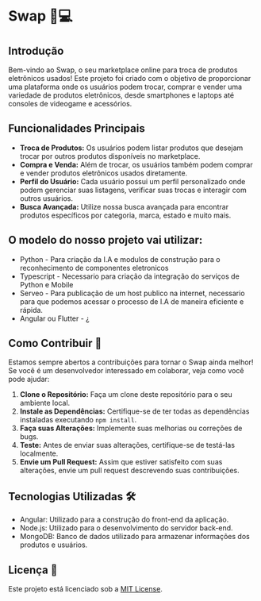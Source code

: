 # Swap 🔄💻

## Introdução

Bem-vindo ao Swap, o seu marketplace online para troca de produtos eletrônicos usados! Este projeto foi criado com o objetivo de proporcionar uma plataforma onde os usuários podem trocar, comprar e vender uma variedade de produtos eletrônicos, desde smartphones e laptops até consoles de videogame e acessórios.

## Funcionalidades Principais

- **Troca de Produtos:** Os usuários podem listar produtos que desejam trocar por outros produtos disponíveis no marketplace.
- **Compra e Venda:** Além de trocar, os usuários também podem comprar e vender produtos eletrônicos usados diretamente.
- **Perfil do Usuário:** Cada usuário possui um perfil personalizado onde podem gerenciar suas listagens, verificar suas trocas e interagir com outros usuários.
- **Busca Avançada:** Utilize nossa busca avançada para encontrar produtos específicos por categoria, marca, estado e muito mais.


## O modelo do nosso projeto vai utilizar: 

- Python - Para criação da I.A e modulos de construção para o reconhecimento de componentes eletronicos
- Typescript - Necessario para criação da integração do serviços de Python e Mobile
- Serveo - Para publicação de um host publico na internet, necessario para que podemos acessar o processo de I.A de maneira eficiente e rápida.
- Angular ou Flutter - ¿


## Como Contribuir 🤝

Estamos sempre abertos a contribuições para tornar o Swap ainda melhor! Se você é um desenvolvedor interessado em colaborar, veja como você pode ajudar:

1. **Clone o Repositório:** Faça um clone deste repositório para o seu ambiente local.
2. **Instale as Dependências:** Certifique-se de ter todas as dependências instaladas executando `npm install`.
3. **Faça suas Alterações:** Implemente suas melhorias ou correções de bugs.
4. **Teste:** Antes de enviar suas alterações, certifique-se de testá-las localmente.
5. **Envie um Pull Request:** Assim que estiver satisfeito com suas alterações, envie um pull request descrevendo suas contribuições.

## Tecnologias Utilizadas 🛠️

- Angular: Utilizado para a construção do front-end da aplicação.
- Node.js: Utilizado para o desenvolvimento do servidor back-end.
- MongoDB: Banco de dados utilizado para armazenar informações dos produtos e usuários.

## Licença 📝

Este projeto está licenciado sob a [MIT License](LICENSE).
